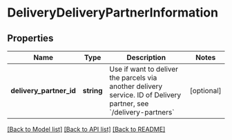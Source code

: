 # DeliveryDeliveryPartnerInformation

## Properties
Name | Type | Description | Notes
------------ | ------------- | ------------- | -------------
**delivery_partner_id** | **string** | Use if want to deliver the parcels via another delivery service. ID of Delivery partner, see &#x60;/delivery-partners&#x60; | [optional] 

[[Back to Model list]](../../README.md#documentation-for-models) [[Back to API list]](../../README.md#documentation-for-api-endpoints) [[Back to README]](../../README.md)


